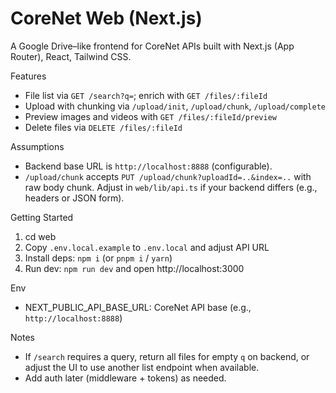 # CoreNet Web (Next.js)

A Google Drive–like frontend for CoreNet APIs built with Next.js (App Router), React, Tailwind CSS.

Features
- File list via `GET /search?q=`; enrich with `GET /files/:fileId`
- Upload with chunking via `/upload/init`, `/upload/chunk`, `/upload/complete`
- Preview images and videos with `GET /files/:fileId/preview`
- Delete files via `DELETE /files/:fileId`

Assumptions
- Backend base URL is `http://localhost:8888` (configurable).
- `/upload/chunk` accepts `PUT /upload/chunk?uploadId=..&index=..` with raw body chunk.
  Adjust in `web/lib/api.ts` if your backend differs (e.g., headers or JSON form).

Getting Started
1. cd web
2. Copy `.env.local.example` to `.env.local` and adjust API URL
3. Install deps: `npm i` (or `pnpm i` / `yarn`)
4. Run dev: `npm run dev` and open http://localhost:3000

Env
- NEXT_PUBLIC_API_BASE_URL: CoreNet API base (e.g., `http://localhost:8888`)

Notes
- If `/search` requires a query, return all files for empty `q` on backend, or adjust the UI to use another list endpoint when available.
- Add auth later (middleware + tokens) as needed.

